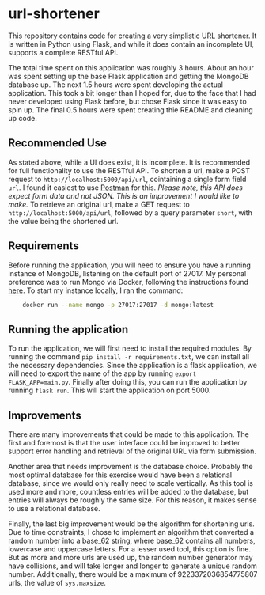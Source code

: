 # url-shortener

This repository contains code for creating a very simplistic URL shortener. It is written in Python
using Flask, and while it does contain an incomplete UI, supports a complete RESTful API. 

The total time spent on this application was roughly 3 hours. About an hour was spent setting up the
base Flask application and getting the MongoDB database up. The next 1.5 hours were spent developing
the actual application. This took a bit longer than I hoped for, due to the face that I had never
developed using Flask before, but chose Flask since it was easy to spin up. The final 0.5 hours were
spent creating thie README and cleaning up code. 

## Recommended Use

As stated above, while a UI does exist, it is incomplete. It is recommended for full functionality to
use the RESTful API. To shorten a url, make a POST request to `http://localhost:5000/api/url`,
cointaining a single form field `url`. I found it easiest to use 
[Postman](https://www.postman.com/downloads/) for this. *Please note, this API does expect form data
and not JSON. This is an improvement I would like to make.* To retrieve an original url, make a GET
request to `http://localhost:5000/api/url`, followed by a query parameter `short`, with the value
being the shortened url.

## Requirements

Before running the application, you will need to ensure you have a running instance of MongoDB,
listening on the default port of 27017. My personal preference was to run Mongo via Docker,
following the instructions found [here](https://hub.docker.com/_/mongo). To start my instance
locally, I ran the command:

```bash
    docker run --name mongo -p 27017:27017 -d mongo:latest
```

## Running the application

To run the application, we will first need to install the required modules. By running the command
`pip install -r requirements.txt`, we can install all the necessary dependencies. Since the
application is a flask application, we will need to export the name of the app by running
`export FLASK_APP=main.py`. Finally after doing this, you can run the application by running
`flask run`. This will start the application on port 5000.

## Improvements
There are many improvements that could be made to this application. The first and foremost is that
the user interface could be improved to better support error handling and retrieval of the original
URL via form submission.

Another area that needs improvement is the database choice. Probably the most optimal database for
this exercise would have been a relational database, since we would only really need to scale
vertically. As this tool is used more and more, countless entries will be added to the database, but
entries will always be roughly the same size. For this reason, it makes sense to use a relational
database.

Finally, the last big improvement would be the algorithm for shortening urls. Due to time
constraints, I chose to implement an algorithm that converted a random number into a base_62 string,
where base_62 contains all numbers, lowercase and uppercase letters. For a lesser used tool, this
option is fine. But as more and more urls are used up, the random number generator may have
collisions, and will take longer and longer to generate a unique random number. Additionally,
there would be a maximum of 9223372036854775807 urls, the value of `sys.maxsize`.